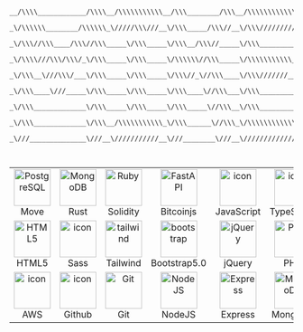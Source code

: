 ```

__/\\\\____________/\\\\__/\\\\\\\\\\\__/\\\________/\\\__/\\\\\\\\\\\\\\\__/\\\________/\\\_____/\\\\\\\\\\\______/\\\\\\\\\______/\\\\\\\\\\\\\\\________/\\\\\\\\\__/\\\\\\\\\\\__/\\\\\\\\\\\\\____/\\\\\\\\\\\\\\\_____/\\\\\\\\\\\___        
 _\/\\\\\\________/\\\\\\_\/////\\\///__\/\\\_____/\\\//__\/\\\///////////__\///\\\____/\\\/____/\\\/////////\\\__/\\\///////\\\___\/\\\///////////______/\\\////////__\/////\\\///__\/\\\/////////\\\_\/\\\///////////____/\\\/////////\\\_       
  _\/\\\//\\\____/\\\//\\\_____\/\\\_____\/\\\__/\\\//_____\/\\\_______________\///\\\/\\\/_____\//\\\______\///__\/\\\_____\/\\\___\/\\\_______________/\\\/_______________\/\\\_____\/\\\_______\/\\\_\/\\\______________\//\\\______\///__      
   _\/\\\\///\\\/\\\/_\/\\\_____\/\\\_____\/\\\\\\//\\\_____\/\\\\\\\\\\\_________\///\\\/________\////\\\_________\/\\\\\\\\\\\/____\/\\\\\\\\\\\______/\\\_________________\/\\\_____\/\\\\\\\\\\\\\/__\/\\\\\\\\\\\_______\////\\\_________     
    _\/\\\__\///\\\/___\/\\\_____\/\\\_____\/\\\//_\//\\\____\/\\\///////____________\/\\\____________\////\\\______\/\\\//////\\\____\/\\\///////______\/\\\_________________\/\\\_____\/\\\/////////____\/\\\///////___________\////\\\______    
     _\/\\\____\///_____\/\\\_____\/\\\_____\/\\\____\//\\\___\/\\\___________________\/\\\_______________\////\\\___\/\\\____\//\\\___\/\\\_____________\//\\\________________\/\\\_____\/\\\_____________\/\\\_____________________\////\\\___   
      _\/\\\_____________\/\\\_____\/\\\_____\/\\\_____\//\\\__\/\\\___________________\/\\\________/\\\______\//\\\__\/\\\_____\//\\\__\/\\\______________\///\\\______________\/\\\_____\/\\\_____________\/\\\______________/\\\______\//\\\__  
       _\/\\\_____________\/\\\__/\\\\\\\\\\\_\/\\\______\//\\\_\/\\\\\\\\\\\\\\\_______\/\\\_______\///\\\\\\\\\\\/___\/\\\______\//\\\_\/\\\\\\\\\\\\\\\____\////\\\\\\\\\__/\\\\\\\\\\\_\/\\\_____________\/\\\\\\\\\\\\\\\_\///\\\\\\\\\\\/___ 
        _\///______________\///__\///////////__\///________\///__\///////////////________\///__________\///////////_____\///________\///__\///////////////________\/////////__\///////////__\///______________\///////////////____\///////////_____

                                                                                                                         
```
                                                                                        
                                                                                                                         

<table align="center">
  <tr>
    <td align="center" width="128">
      <img
        src="https://skillicons.dev/icons?i=postgres"
        width="65"
        height="65"
        alt="PostgreSQL" />
      <br />Move
    </td>
    <td align="center" width="128">
      <img
        src="https://skillicons.dev/icons?i=go"
        width="65"
        height="65"
        alt="MongoDB" />
      <br />Rust
    </td>
    <td align="center" width="128">
      <img
        src="https://skillicons.dev/icons?i=ruby"
        width="65"
        height="65"
        alt="Ruby" />
      <br />Solidity
    </td>
    <td align="center" width="128">
      <img
        src="https://skillicons.dev/icons?i=fastapi"
        width="65"
        height="65"
        alt="FastAPI" />
      <br />Bitcoinjs
    </td>
    <td align="center" width="128">
      <img
        src="https://techstack-generator.vercel.app/js-icon.svg"
        alt="icon"
        width="65"
        height="65" />
      <br />JavaScript
    </td>
    <td align="center" width="128">
      <img
        src="https://techstack-generator.vercel.app/ts-icon.svg"
        alt="icon"
        width="65"
        height="65" />
      <br />TypeScript
    </td>
    <td align="center" width="128">
      <img
        src="https://techstack-generator.vercel.app/react-icon.svg"
        alt="icon"
        width="65"
        height="65" />
      <br />React
    </td>
    <td align="center" width="128">
      <img
        src="https://skillicons.dev/icons?i=nextjs"
        width="65"
        height="65"
        alt="NextJS" />
      <br />NextJS
    </td>
  </tr>
  <tr>
    <td align="center" width="128">
      <img
        src="https://skillicons.dev/icons?i=html"
        width="65"
        height="65"
        alt="HTML5" />
      <br />HTML5
    </td>
    <td align="center" width="128">
      <img
        src="https://techstack-generator.vercel.app/sass-icon.svg"
        alt="icon"
        width="65"
        height="65" />
      <br />Sass
    </td>
    <td align="center" width="128">
      <img
        src="https://skillicons.dev/icons?i=tailwind"
        width="65"
        height="65"
        alt="tailwind" />
      <br />Tailwind
    </td>
    <td align="center" width="128">
      <img
        src="https://skillicons.dev/icons?i=bootstrap"
        width="65"
        height="65"
        alt="bootstrap" />
        <br />Bootstrap5.0
    </td>
    <td align="center" width="128">
      <img
        src="https://skillicons.dev/icons?i=jquery"
        width="65"
        height="65"
        alt="jQuery" />
      <br />jQuery
    </td>
    <td align="center" width="128">
      <img
      src="https://skillicons.dev/icons?i=php"
      width="65"
      height="65"
        alt="PHP" />
      <br />PHP
    </td>
    <td align="center" width="128">
      <img
        src="https://techstack-generator.vercel.app/webpack-icon.svg"
        alt="icon"
        width="65"
        height="65" />
      <br />Webpack
    </td>
    <td align="center" width="128">
      <img
        src="https://skillicons.dev/icons?i=vscode"
        width="65"
        height="65"
        alt="VsCode" />
      <br />VsCode
    </td>
  </tr>
  <tr>
    <td align="center" width="128">
      <img
        src="https://techstack-generator.vercel.app/aws-icon.svg"
        alt="icon"
        width="65"
        height="65" />
      <br />AWS
    </td>
    <td align="center" width="128">
      <img
        src="https://techstack-generator.vercel.app/github-icon.svg"
        alt="icon"
        width="65"
        height="65" />
      <br />Github
    </td>
    <td align="center" width="128">
      <img
        src="https://user-images.githubusercontent.com/25181517/192108372-f71d70ac-7ae6-4c0d-8395-51d8870c2ef0.png"
        width="65"
        height="65"
        alt="Git" />
      <br />Git
    </td>
    <td align="center" width="128">
      <img
        src="https://skillicons.dev/icons?i=nodejs"
        width="65"
        height="65"
        alt="NodeJS" />
      <br />NodeJS
    </td>
    <td align="center" width="128">
      <img
        src="https://skillicons.dev/icons?i=express"
        width="65"
        height="65"
        alt="Express" />
      <br />Express
    </td>
    <td align="center" width="128">
      <img
        src="https://skillicons.dev/icons?i=mongodb"
        width="65"
        height="65"
        alt="MongoDB" />
      <br />MongoDB
    </td>
    <td align="center" width="128">
      <img
        src="https://techstack-generator.vercel.app/mysql-icon.svg"
        alt="icon"
        width="65"
        height="65" />
      <br />MySQL
    </td>
    <td align="center" width="128">
      <img
        src="https://techstack-generator.vercel.app/docker-icon.svg"
        alt="icon"
        width="65"
        height="65" />
      <br />Aptos
    </td>
  </tr>
</table>

####
